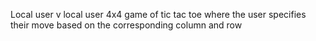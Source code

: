 Local user v local user 4x4 game of tic tac toe where the user specifies their move based on the corresponding column and row
